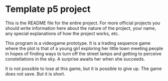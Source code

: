 # Template p5 project

This is the README file for the entire project. For more official projects you should write information here about the nature of the project, your name, any special explanations of how the project works, etc.

This program is a videogame prototype.
It is a trading sequence game where the plot is that of a young girl exploring her little town meeting people in hopes of finding ways to turn off the street lamps and getting to perceive constellations in the sky. A surprise awaits her when she succeeds.

It is not possible to lose at this game, but it is possible to give up. The game does not save. But it is short.
